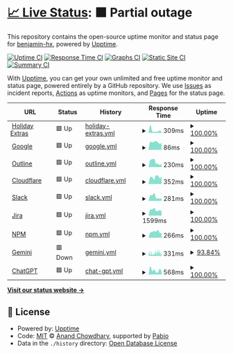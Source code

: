 # [📈 Live Status](https://benjamin-hx.github.io/statuspage): <!--live status--> **🟧 Partial outage**

This repository contains the open-source uptime monitor and status page for [benjamin-hx](https://benjamin-hx.github.io/statuspage), powered by [Upptime](https://github.com/upptime/upptime).

[![Uptime CI](https://github.com/benjamin-hx/statuspage/workflows/Uptime%20CI/badge.svg)](https://github.com/benjamin-hx/statuspage/actions?query=workflow%3A%22Uptime+CI%22)
[![Response Time CI](https://github.com/benjamin-hx/statuspage/workflows/Response%20Time%20CI/badge.svg)](https://github.com/benjamin-hx/statuspage/actions?query=workflow%3A%22Response+Time+CI%22)
[![Graphs CI](https://github.com/benjamin-hx/statuspage/workflows/Graphs%20CI/badge.svg)](https://github.com/benjamin-hx/statuspage/actions?query=workflow%3A%22Graphs+CI%22)
[![Static Site CI](https://github.com/benjamin-hx/statuspage/workflows/Static%20Site%20CI/badge.svg)](https://github.com/benjamin-hx/statuspage/actions?query=workflow%3A%22Static+Site+CI%22)
[![Summary CI](https://github.com/benjamin-hx/statuspage/workflows/Summary%20CI/badge.svg)](https://github.com/benjamin-hx/statuspage/actions?query=workflow%3A%22Summary+CI%22)

With [Upptime](https://upptime.js.org), you can get your own unlimited and free uptime monitor and status page, powered entirely by a GitHub repository. We use [Issues](https://github.com/benjamin-hx/statuspage/issues) as incident reports, [Actions](https://github.com/benjamin-hx/statuspage/actions) as uptime monitors, and [Pages](https://benjamin-hx.github.io/statuspage) for the status page.

<!--start: status pages-->
<!-- This summary is generated by Upptime (https://github.com/upptime/upptime) -->
<!-- Do not edit this manually, your changes will be overwritten -->
<!-- prettier-ignore -->
| URL | Status | History | Response Time | Uptime |
| --- | ------ | ------- | ------------- | ------ |
| <img alt="" src="https://icons.duckduckgo.com/ip3/www.holidayextras.com.ico" height="13"> [Holiday Extras](https://www.holidayextras.com) | 🟩 Up | [holiday-extras.yml](https://github.com/benjamin-hx/statuspage/commits/HEAD/history/holiday-extras.yml) | <details><summary><img alt="Response time graph" src="./graphs/holiday-extras/response-time-week.png" height="20"> 309ms</summary><br><a href="https://benjamin-hx.github.io/statuspage/history/holiday-extras"><img alt="Response time 188" src="https://img.shields.io/endpoint?url=https%3A%2F%2Fraw.githubusercontent.com%2Fbenjamin-hx%2Fstatuspage%2FHEAD%2Fapi%2Fholiday-extras%2Fresponse-time.json"></a><br><a href="https://benjamin-hx.github.io/statuspage/history/holiday-extras"><img alt="24-hour response time 139" src="https://img.shields.io/endpoint?url=https%3A%2F%2Fraw.githubusercontent.com%2Fbenjamin-hx%2Fstatuspage%2FHEAD%2Fapi%2Fholiday-extras%2Fresponse-time-day.json"></a><br><a href="https://benjamin-hx.github.io/statuspage/history/holiday-extras"><img alt="7-day response time 309" src="https://img.shields.io/endpoint?url=https%3A%2F%2Fraw.githubusercontent.com%2Fbenjamin-hx%2Fstatuspage%2FHEAD%2Fapi%2Fholiday-extras%2Fresponse-time-week.json"></a><br><a href="https://benjamin-hx.github.io/statuspage/history/holiday-extras"><img alt="30-day response time 208" src="https://img.shields.io/endpoint?url=https%3A%2F%2Fraw.githubusercontent.com%2Fbenjamin-hx%2Fstatuspage%2FHEAD%2Fapi%2Fholiday-extras%2Fresponse-time-month.json"></a><br><a href="https://benjamin-hx.github.io/statuspage/history/holiday-extras"><img alt="1-year response time 188" src="https://img.shields.io/endpoint?url=https%3A%2F%2Fraw.githubusercontent.com%2Fbenjamin-hx%2Fstatuspage%2FHEAD%2Fapi%2Fholiday-extras%2Fresponse-time-year.json"></a></details> | <details><summary><a href="https://benjamin-hx.github.io/statuspage/history/holiday-extras">100.00%</a></summary><a href="https://benjamin-hx.github.io/statuspage/history/holiday-extras"><img alt="All-time uptime 100.00%" src="https://img.shields.io/endpoint?url=https%3A%2F%2Fraw.githubusercontent.com%2Fbenjamin-hx%2Fstatuspage%2FHEAD%2Fapi%2Fholiday-extras%2Fuptime.json"></a><br><a href="https://benjamin-hx.github.io/statuspage/history/holiday-extras"><img alt="24-hour uptime 100.00%" src="https://img.shields.io/endpoint?url=https%3A%2F%2Fraw.githubusercontent.com%2Fbenjamin-hx%2Fstatuspage%2FHEAD%2Fapi%2Fholiday-extras%2Fuptime-day.json"></a><br><a href="https://benjamin-hx.github.io/statuspage/history/holiday-extras"><img alt="7-day uptime 100.00%" src="https://img.shields.io/endpoint?url=https%3A%2F%2Fraw.githubusercontent.com%2Fbenjamin-hx%2Fstatuspage%2FHEAD%2Fapi%2Fholiday-extras%2Fuptime-week.json"></a><br><a href="https://benjamin-hx.github.io/statuspage/history/holiday-extras"><img alt="30-day uptime 100.00%" src="https://img.shields.io/endpoint?url=https%3A%2F%2Fraw.githubusercontent.com%2Fbenjamin-hx%2Fstatuspage%2FHEAD%2Fapi%2Fholiday-extras%2Fuptime-month.json"></a><br><a href="https://benjamin-hx.github.io/statuspage/history/holiday-extras"><img alt="1-year uptime 100.00%" src="https://img.shields.io/endpoint?url=https%3A%2F%2Fraw.githubusercontent.com%2Fbenjamin-hx%2Fstatuspage%2FHEAD%2Fapi%2Fholiday-extras%2Fuptime-year.json"></a></details>
| <img alt="" src="https://icons.duckduckgo.com/ip3/www.google.com.ico" height="13"> [Google](https://www.google.com) | 🟩 Up | [google.yml](https://github.com/benjamin-hx/statuspage/commits/HEAD/history/google.yml) | <details><summary><img alt="Response time graph" src="./graphs/google/response-time-week.png" height="20"> 86ms</summary><br><a href="https://benjamin-hx.github.io/statuspage/history/google"><img alt="Response time 99" src="https://img.shields.io/endpoint?url=https%3A%2F%2Fraw.githubusercontent.com%2Fbenjamin-hx%2Fstatuspage%2FHEAD%2Fapi%2Fgoogle%2Fresponse-time.json"></a><br><a href="https://benjamin-hx.github.io/statuspage/history/google"><img alt="24-hour response time 79" src="https://img.shields.io/endpoint?url=https%3A%2F%2Fraw.githubusercontent.com%2Fbenjamin-hx%2Fstatuspage%2FHEAD%2Fapi%2Fgoogle%2Fresponse-time-day.json"></a><br><a href="https://benjamin-hx.github.io/statuspage/history/google"><img alt="7-day response time 86" src="https://img.shields.io/endpoint?url=https%3A%2F%2Fraw.githubusercontent.com%2Fbenjamin-hx%2Fstatuspage%2FHEAD%2Fapi%2Fgoogle%2Fresponse-time-week.json"></a><br><a href="https://benjamin-hx.github.io/statuspage/history/google"><img alt="30-day response time 89" src="https://img.shields.io/endpoint?url=https%3A%2F%2Fraw.githubusercontent.com%2Fbenjamin-hx%2Fstatuspage%2FHEAD%2Fapi%2Fgoogle%2Fresponse-time-month.json"></a><br><a href="https://benjamin-hx.github.io/statuspage/history/google"><img alt="1-year response time 99" src="https://img.shields.io/endpoint?url=https%3A%2F%2Fraw.githubusercontent.com%2Fbenjamin-hx%2Fstatuspage%2FHEAD%2Fapi%2Fgoogle%2Fresponse-time-year.json"></a></details> | <details><summary><a href="https://benjamin-hx.github.io/statuspage/history/google">100.00%</a></summary><a href="https://benjamin-hx.github.io/statuspage/history/google"><img alt="All-time uptime 100.00%" src="https://img.shields.io/endpoint?url=https%3A%2F%2Fraw.githubusercontent.com%2Fbenjamin-hx%2Fstatuspage%2FHEAD%2Fapi%2Fgoogle%2Fuptime.json"></a><br><a href="https://benjamin-hx.github.io/statuspage/history/google"><img alt="24-hour uptime 100.00%" src="https://img.shields.io/endpoint?url=https%3A%2F%2Fraw.githubusercontent.com%2Fbenjamin-hx%2Fstatuspage%2FHEAD%2Fapi%2Fgoogle%2Fuptime-day.json"></a><br><a href="https://benjamin-hx.github.io/statuspage/history/google"><img alt="7-day uptime 100.00%" src="https://img.shields.io/endpoint?url=https%3A%2F%2Fraw.githubusercontent.com%2Fbenjamin-hx%2Fstatuspage%2FHEAD%2Fapi%2Fgoogle%2Fuptime-week.json"></a><br><a href="https://benjamin-hx.github.io/statuspage/history/google"><img alt="30-day uptime 100.00%" src="https://img.shields.io/endpoint?url=https%3A%2F%2Fraw.githubusercontent.com%2Fbenjamin-hx%2Fstatuspage%2FHEAD%2Fapi%2Fgoogle%2Fuptime-month.json"></a><br><a href="https://benjamin-hx.github.io/statuspage/history/google"><img alt="1-year uptime 100.00%" src="https://img.shields.io/endpoint?url=https%3A%2F%2Fraw.githubusercontent.com%2Fbenjamin-hx%2Fstatuspage%2FHEAD%2Fapi%2Fgoogle%2Fuptime-year.json"></a></details>
| <img alt="" src="https://icons.duckduckgo.com/ip3/holidayextras.getoutline.com.ico" height="13"> [Outline](https://holidayextras.getoutline.com) | 🟩 Up | [outline.yml](https://github.com/benjamin-hx/statuspage/commits/HEAD/history/outline.yml) | <details><summary><img alt="Response time graph" src="./graphs/outline/response-time-week.png" height="20"> 230ms</summary><br><a href="https://benjamin-hx.github.io/statuspage/history/outline"><img alt="Response time 404" src="https://img.shields.io/endpoint?url=https%3A%2F%2Fraw.githubusercontent.com%2Fbenjamin-hx%2Fstatuspage%2FHEAD%2Fapi%2Foutline%2Fresponse-time.json"></a><br><a href="https://benjamin-hx.github.io/statuspage/history/outline"><img alt="24-hour response time 146" src="https://img.shields.io/endpoint?url=https%3A%2F%2Fraw.githubusercontent.com%2Fbenjamin-hx%2Fstatuspage%2FHEAD%2Fapi%2Foutline%2Fresponse-time-day.json"></a><br><a href="https://benjamin-hx.github.io/statuspage/history/outline"><img alt="7-day response time 230" src="https://img.shields.io/endpoint?url=https%3A%2F%2Fraw.githubusercontent.com%2Fbenjamin-hx%2Fstatuspage%2FHEAD%2Fapi%2Foutline%2Fresponse-time-week.json"></a><br><a href="https://benjamin-hx.github.io/statuspage/history/outline"><img alt="30-day response time 203" src="https://img.shields.io/endpoint?url=https%3A%2F%2Fraw.githubusercontent.com%2Fbenjamin-hx%2Fstatuspage%2FHEAD%2Fapi%2Foutline%2Fresponse-time-month.json"></a><br><a href="https://benjamin-hx.github.io/statuspage/history/outline"><img alt="1-year response time 404" src="https://img.shields.io/endpoint?url=https%3A%2F%2Fraw.githubusercontent.com%2Fbenjamin-hx%2Fstatuspage%2FHEAD%2Fapi%2Foutline%2Fresponse-time-year.json"></a></details> | <details><summary><a href="https://benjamin-hx.github.io/statuspage/history/outline">100.00%</a></summary><a href="https://benjamin-hx.github.io/statuspage/history/outline"><img alt="All-time uptime 99.94%" src="https://img.shields.io/endpoint?url=https%3A%2F%2Fraw.githubusercontent.com%2Fbenjamin-hx%2Fstatuspage%2FHEAD%2Fapi%2Foutline%2Fuptime.json"></a><br><a href="https://benjamin-hx.github.io/statuspage/history/outline"><img alt="24-hour uptime 100.00%" src="https://img.shields.io/endpoint?url=https%3A%2F%2Fraw.githubusercontent.com%2Fbenjamin-hx%2Fstatuspage%2FHEAD%2Fapi%2Foutline%2Fuptime-day.json"></a><br><a href="https://benjamin-hx.github.io/statuspage/history/outline"><img alt="7-day uptime 100.00%" src="https://img.shields.io/endpoint?url=https%3A%2F%2Fraw.githubusercontent.com%2Fbenjamin-hx%2Fstatuspage%2FHEAD%2Fapi%2Foutline%2Fuptime-week.json"></a><br><a href="https://benjamin-hx.github.io/statuspage/history/outline"><img alt="30-day uptime 100.00%" src="https://img.shields.io/endpoint?url=https%3A%2F%2Fraw.githubusercontent.com%2Fbenjamin-hx%2Fstatuspage%2FHEAD%2Fapi%2Foutline%2Fuptime-month.json"></a><br><a href="https://benjamin-hx.github.io/statuspage/history/outline"><img alt="1-year uptime 99.94%" src="https://img.shields.io/endpoint?url=https%3A%2F%2Fraw.githubusercontent.com%2Fbenjamin-hx%2Fstatuspage%2FHEAD%2Fapi%2Foutline%2Fuptime-year.json"></a></details>
| <img alt="" src="https://icons.duckduckgo.com/ip3/www.cloudflarestatus.com.ico" height="13"> [Cloudflare](https://www.cloudflarestatus.com) | 🟩 Up | [cloudflare.yml](https://github.com/benjamin-hx/statuspage/commits/HEAD/history/cloudflare.yml) | <details><summary><img alt="Response time graph" src="./graphs/cloudflare/response-time-week.png" height="20"> 352ms</summary><br><a href="https://benjamin-hx.github.io/statuspage/history/cloudflare"><img alt="Response time 324" src="https://img.shields.io/endpoint?url=https%3A%2F%2Fraw.githubusercontent.com%2Fbenjamin-hx%2Fstatuspage%2FHEAD%2Fapi%2Fcloudflare%2Fresponse-time.json"></a><br><a href="https://benjamin-hx.github.io/statuspage/history/cloudflare"><img alt="24-hour response time 363" src="https://img.shields.io/endpoint?url=https%3A%2F%2Fraw.githubusercontent.com%2Fbenjamin-hx%2Fstatuspage%2FHEAD%2Fapi%2Fcloudflare%2Fresponse-time-day.json"></a><br><a href="https://benjamin-hx.github.io/statuspage/history/cloudflare"><img alt="7-day response time 352" src="https://img.shields.io/endpoint?url=https%3A%2F%2Fraw.githubusercontent.com%2Fbenjamin-hx%2Fstatuspage%2FHEAD%2Fapi%2Fcloudflare%2Fresponse-time-week.json"></a><br><a href="https://benjamin-hx.github.io/statuspage/history/cloudflare"><img alt="30-day response time 360" src="https://img.shields.io/endpoint?url=https%3A%2F%2Fraw.githubusercontent.com%2Fbenjamin-hx%2Fstatuspage%2FHEAD%2Fapi%2Fcloudflare%2Fresponse-time-month.json"></a><br><a href="https://benjamin-hx.github.io/statuspage/history/cloudflare"><img alt="1-year response time 324" src="https://img.shields.io/endpoint?url=https%3A%2F%2Fraw.githubusercontent.com%2Fbenjamin-hx%2Fstatuspage%2FHEAD%2Fapi%2Fcloudflare%2Fresponse-time-year.json"></a></details> | <details><summary><a href="https://benjamin-hx.github.io/statuspage/history/cloudflare">100.00%</a></summary><a href="https://benjamin-hx.github.io/statuspage/history/cloudflare"><img alt="All-time uptime 99.69%" src="https://img.shields.io/endpoint?url=https%3A%2F%2Fraw.githubusercontent.com%2Fbenjamin-hx%2Fstatuspage%2FHEAD%2Fapi%2Fcloudflare%2Fuptime.json"></a><br><a href="https://benjamin-hx.github.io/statuspage/history/cloudflare"><img alt="24-hour uptime 100.00%" src="https://img.shields.io/endpoint?url=https%3A%2F%2Fraw.githubusercontent.com%2Fbenjamin-hx%2Fstatuspage%2FHEAD%2Fapi%2Fcloudflare%2Fuptime-day.json"></a><br><a href="https://benjamin-hx.github.io/statuspage/history/cloudflare"><img alt="7-day uptime 100.00%" src="https://img.shields.io/endpoint?url=https%3A%2F%2Fraw.githubusercontent.com%2Fbenjamin-hx%2Fstatuspage%2FHEAD%2Fapi%2Fcloudflare%2Fuptime-week.json"></a><br><a href="https://benjamin-hx.github.io/statuspage/history/cloudflare"><img alt="30-day uptime 100.00%" src="https://img.shields.io/endpoint?url=https%3A%2F%2Fraw.githubusercontent.com%2Fbenjamin-hx%2Fstatuspage%2FHEAD%2Fapi%2Fcloudflare%2Fuptime-month.json"></a><br><a href="https://benjamin-hx.github.io/statuspage/history/cloudflare"><img alt="1-year uptime 99.69%" src="https://img.shields.io/endpoint?url=https%3A%2F%2Fraw.githubusercontent.com%2Fbenjamin-hx%2Fstatuspage%2FHEAD%2Fapi%2Fcloudflare%2Fuptime-year.json"></a></details>
| <img alt="" src="https://icons.duckduckgo.com/ip3/slack.com.ico" height="13"> [Slack](https://slack.com) | 🟩 Up | [slack.yml](https://github.com/benjamin-hx/statuspage/commits/HEAD/history/slack.yml) | <details><summary><img alt="Response time graph" src="./graphs/slack/response-time-week.png" height="20"> 281ms</summary><br><a href="https://benjamin-hx.github.io/statuspage/history/slack"><img alt="Response time 288" src="https://img.shields.io/endpoint?url=https%3A%2F%2Fraw.githubusercontent.com%2Fbenjamin-hx%2Fstatuspage%2FHEAD%2Fapi%2Fslack%2Fresponse-time.json"></a><br><a href="https://benjamin-hx.github.io/statuspage/history/slack"><img alt="24-hour response time 172" src="https://img.shields.io/endpoint?url=https%3A%2F%2Fraw.githubusercontent.com%2Fbenjamin-hx%2Fstatuspage%2FHEAD%2Fapi%2Fslack%2Fresponse-time-day.json"></a><br><a href="https://benjamin-hx.github.io/statuspage/history/slack"><img alt="7-day response time 281" src="https://img.shields.io/endpoint?url=https%3A%2F%2Fraw.githubusercontent.com%2Fbenjamin-hx%2Fstatuspage%2FHEAD%2Fapi%2Fslack%2Fresponse-time-week.json"></a><br><a href="https://benjamin-hx.github.io/statuspage/history/slack"><img alt="30-day response time 268" src="https://img.shields.io/endpoint?url=https%3A%2F%2Fraw.githubusercontent.com%2Fbenjamin-hx%2Fstatuspage%2FHEAD%2Fapi%2Fslack%2Fresponse-time-month.json"></a><br><a href="https://benjamin-hx.github.io/statuspage/history/slack"><img alt="1-year response time 288" src="https://img.shields.io/endpoint?url=https%3A%2F%2Fraw.githubusercontent.com%2Fbenjamin-hx%2Fstatuspage%2FHEAD%2Fapi%2Fslack%2Fresponse-time-year.json"></a></details> | <details><summary><a href="https://benjamin-hx.github.io/statuspage/history/slack">100.00%</a></summary><a href="https://benjamin-hx.github.io/statuspage/history/slack"><img alt="All-time uptime 100.00%" src="https://img.shields.io/endpoint?url=https%3A%2F%2Fraw.githubusercontent.com%2Fbenjamin-hx%2Fstatuspage%2FHEAD%2Fapi%2Fslack%2Fuptime.json"></a><br><a href="https://benjamin-hx.github.io/statuspage/history/slack"><img alt="24-hour uptime 100.00%" src="https://img.shields.io/endpoint?url=https%3A%2F%2Fraw.githubusercontent.com%2Fbenjamin-hx%2Fstatuspage%2FHEAD%2Fapi%2Fslack%2Fuptime-day.json"></a><br><a href="https://benjamin-hx.github.io/statuspage/history/slack"><img alt="7-day uptime 100.00%" src="https://img.shields.io/endpoint?url=https%3A%2F%2Fraw.githubusercontent.com%2Fbenjamin-hx%2Fstatuspage%2FHEAD%2Fapi%2Fslack%2Fuptime-week.json"></a><br><a href="https://benjamin-hx.github.io/statuspage/history/slack"><img alt="30-day uptime 100.00%" src="https://img.shields.io/endpoint?url=https%3A%2F%2Fraw.githubusercontent.com%2Fbenjamin-hx%2Fstatuspage%2FHEAD%2Fapi%2Fslack%2Fuptime-month.json"></a><br><a href="https://benjamin-hx.github.io/statuspage/history/slack"><img alt="1-year uptime 100.00%" src="https://img.shields.io/endpoint?url=https%3A%2F%2Fraw.githubusercontent.com%2Fbenjamin-hx%2Fstatuspage%2FHEAD%2Fapi%2Fslack%2Fuptime-year.json"></a></details>
| <img alt="" src="https://icons.duckduckgo.com/ip3/holidayextras.jira.com.ico" height="13"> [Jira](https://holidayextras.jira.com) | 🟩 Up | [jira.yml](https://github.com/benjamin-hx/statuspage/commits/HEAD/history/jira.yml) | <details><summary><img alt="Response time graph" src="./graphs/jira/response-time-week.png" height="20"> 1599ms</summary><br><a href="https://benjamin-hx.github.io/statuspage/history/jira"><img alt="Response time 1514" src="https://img.shields.io/endpoint?url=https%3A%2F%2Fraw.githubusercontent.com%2Fbenjamin-hx%2Fstatuspage%2FHEAD%2Fapi%2Fjira%2Fresponse-time.json"></a><br><a href="https://benjamin-hx.github.io/statuspage/history/jira"><img alt="24-hour response time 1257" src="https://img.shields.io/endpoint?url=https%3A%2F%2Fraw.githubusercontent.com%2Fbenjamin-hx%2Fstatuspage%2FHEAD%2Fapi%2Fjira%2Fresponse-time-day.json"></a><br><a href="https://benjamin-hx.github.io/statuspage/history/jira"><img alt="7-day response time 1599" src="https://img.shields.io/endpoint?url=https%3A%2F%2Fraw.githubusercontent.com%2Fbenjamin-hx%2Fstatuspage%2FHEAD%2Fapi%2Fjira%2Fresponse-time-week.json"></a><br><a href="https://benjamin-hx.github.io/statuspage/history/jira"><img alt="30-day response time 1541" src="https://img.shields.io/endpoint?url=https%3A%2F%2Fraw.githubusercontent.com%2Fbenjamin-hx%2Fstatuspage%2FHEAD%2Fapi%2Fjira%2Fresponse-time-month.json"></a><br><a href="https://benjamin-hx.github.io/statuspage/history/jira"><img alt="1-year response time 1514" src="https://img.shields.io/endpoint?url=https%3A%2F%2Fraw.githubusercontent.com%2Fbenjamin-hx%2Fstatuspage%2FHEAD%2Fapi%2Fjira%2Fresponse-time-year.json"></a></details> | <details><summary><a href="https://benjamin-hx.github.io/statuspage/history/jira">100.00%</a></summary><a href="https://benjamin-hx.github.io/statuspage/history/jira"><img alt="All-time uptime 100.00%" src="https://img.shields.io/endpoint?url=https%3A%2F%2Fraw.githubusercontent.com%2Fbenjamin-hx%2Fstatuspage%2FHEAD%2Fapi%2Fjira%2Fuptime.json"></a><br><a href="https://benjamin-hx.github.io/statuspage/history/jira"><img alt="24-hour uptime 100.00%" src="https://img.shields.io/endpoint?url=https%3A%2F%2Fraw.githubusercontent.com%2Fbenjamin-hx%2Fstatuspage%2FHEAD%2Fapi%2Fjira%2Fuptime-day.json"></a><br><a href="https://benjamin-hx.github.io/statuspage/history/jira"><img alt="7-day uptime 100.00%" src="https://img.shields.io/endpoint?url=https%3A%2F%2Fraw.githubusercontent.com%2Fbenjamin-hx%2Fstatuspage%2FHEAD%2Fapi%2Fjira%2Fuptime-week.json"></a><br><a href="https://benjamin-hx.github.io/statuspage/history/jira"><img alt="30-day uptime 100.00%" src="https://img.shields.io/endpoint?url=https%3A%2F%2Fraw.githubusercontent.com%2Fbenjamin-hx%2Fstatuspage%2FHEAD%2Fapi%2Fjira%2Fuptime-month.json"></a><br><a href="https://benjamin-hx.github.io/statuspage/history/jira"><img alt="1-year uptime 100.00%" src="https://img.shields.io/endpoint?url=https%3A%2F%2Fraw.githubusercontent.com%2Fbenjamin-hx%2Fstatuspage%2FHEAD%2Fapi%2Fjira%2Fuptime-year.json"></a></details>
| <img alt="" src="https://icons.duckduckgo.com/ip3/status.npmjs.org.ico" height="13"> [NPM](https://status.npmjs.org) | 🟩 Up | [npm.yml](https://github.com/benjamin-hx/statuspage/commits/HEAD/history/npm.yml) | <details><summary><img alt="Response time graph" src="./graphs/npm/response-time-week.png" height="20"> 266ms</summary><br><a href="https://benjamin-hx.github.io/statuspage/history/npm"><img alt="Response time 257" src="https://img.shields.io/endpoint?url=https%3A%2F%2Fraw.githubusercontent.com%2Fbenjamin-hx%2Fstatuspage%2FHEAD%2Fapi%2Fnpm%2Fresponse-time.json"></a><br><a href="https://benjamin-hx.github.io/statuspage/history/npm"><img alt="24-hour response time 222" src="https://img.shields.io/endpoint?url=https%3A%2F%2Fraw.githubusercontent.com%2Fbenjamin-hx%2Fstatuspage%2FHEAD%2Fapi%2Fnpm%2Fresponse-time-day.json"></a><br><a href="https://benjamin-hx.github.io/statuspage/history/npm"><img alt="7-day response time 266" src="https://img.shields.io/endpoint?url=https%3A%2F%2Fraw.githubusercontent.com%2Fbenjamin-hx%2Fstatuspage%2FHEAD%2Fapi%2Fnpm%2Fresponse-time-week.json"></a><br><a href="https://benjamin-hx.github.io/statuspage/history/npm"><img alt="30-day response time 281" src="https://img.shields.io/endpoint?url=https%3A%2F%2Fraw.githubusercontent.com%2Fbenjamin-hx%2Fstatuspage%2FHEAD%2Fapi%2Fnpm%2Fresponse-time-month.json"></a><br><a href="https://benjamin-hx.github.io/statuspage/history/npm"><img alt="1-year response time 257" src="https://img.shields.io/endpoint?url=https%3A%2F%2Fraw.githubusercontent.com%2Fbenjamin-hx%2Fstatuspage%2FHEAD%2Fapi%2Fnpm%2Fresponse-time-year.json"></a></details> | <details><summary><a href="https://benjamin-hx.github.io/statuspage/history/npm">100.00%</a></summary><a href="https://benjamin-hx.github.io/statuspage/history/npm"><img alt="All-time uptime 99.71%" src="https://img.shields.io/endpoint?url=https%3A%2F%2Fraw.githubusercontent.com%2Fbenjamin-hx%2Fstatuspage%2FHEAD%2Fapi%2Fnpm%2Fuptime.json"></a><br><a href="https://benjamin-hx.github.io/statuspage/history/npm"><img alt="24-hour uptime 100.00%" src="https://img.shields.io/endpoint?url=https%3A%2F%2Fraw.githubusercontent.com%2Fbenjamin-hx%2Fstatuspage%2FHEAD%2Fapi%2Fnpm%2Fuptime-day.json"></a><br><a href="https://benjamin-hx.github.io/statuspage/history/npm"><img alt="7-day uptime 100.00%" src="https://img.shields.io/endpoint?url=https%3A%2F%2Fraw.githubusercontent.com%2Fbenjamin-hx%2Fstatuspage%2FHEAD%2Fapi%2Fnpm%2Fuptime-week.json"></a><br><a href="https://benjamin-hx.github.io/statuspage/history/npm"><img alt="30-day uptime 100.00%" src="https://img.shields.io/endpoint?url=https%3A%2F%2Fraw.githubusercontent.com%2Fbenjamin-hx%2Fstatuspage%2FHEAD%2Fapi%2Fnpm%2Fuptime-month.json"></a><br><a href="https://benjamin-hx.github.io/statuspage/history/npm"><img alt="1-year uptime 99.71%" src="https://img.shields.io/endpoint?url=https%3A%2F%2Fraw.githubusercontent.com%2Fbenjamin-hx%2Fstatuspage%2FHEAD%2Fapi%2Fnpm%2Fuptime-year.json"></a></details>
| <img alt="" src="https://icons.duckduckgo.com/ip3/gemini.google.com.ico" height="13"> [Gemini](https://gemini.google.com) | 🟥 Down | [gemini.yml](https://github.com/benjamin-hx/statuspage/commits/HEAD/history/gemini.yml) | <details><summary><img alt="Response time graph" src="./graphs/gemini/response-time-week.png" height="20"> 331ms</summary><br><a href="https://benjamin-hx.github.io/statuspage/history/gemini"><img alt="Response time 261" src="https://img.shields.io/endpoint?url=https%3A%2F%2Fraw.githubusercontent.com%2Fbenjamin-hx%2Fstatuspage%2FHEAD%2Fapi%2Fgemini%2Fresponse-time.json"></a><br><a href="https://benjamin-hx.github.io/statuspage/history/gemini"><img alt="24-hour response time 187" src="https://img.shields.io/endpoint?url=https%3A%2F%2Fraw.githubusercontent.com%2Fbenjamin-hx%2Fstatuspage%2FHEAD%2Fapi%2Fgemini%2Fresponse-time-day.json"></a><br><a href="https://benjamin-hx.github.io/statuspage/history/gemini"><img alt="7-day response time 331" src="https://img.shields.io/endpoint?url=https%3A%2F%2Fraw.githubusercontent.com%2Fbenjamin-hx%2Fstatuspage%2FHEAD%2Fapi%2Fgemini%2Fresponse-time-week.json"></a><br><a href="https://benjamin-hx.github.io/statuspage/history/gemini"><img alt="30-day response time 300" src="https://img.shields.io/endpoint?url=https%3A%2F%2Fraw.githubusercontent.com%2Fbenjamin-hx%2Fstatuspage%2FHEAD%2Fapi%2Fgemini%2Fresponse-time-month.json"></a><br><a href="https://benjamin-hx.github.io/statuspage/history/gemini"><img alt="1-year response time 261" src="https://img.shields.io/endpoint?url=https%3A%2F%2Fraw.githubusercontent.com%2Fbenjamin-hx%2Fstatuspage%2FHEAD%2Fapi%2Fgemini%2Fresponse-time-year.json"></a></details> | <details><summary><a href="https://benjamin-hx.github.io/statuspage/history/gemini">93.84%</a></summary><a href="https://benjamin-hx.github.io/statuspage/history/gemini"><img alt="All-time uptime 98.64%" src="https://img.shields.io/endpoint?url=https%3A%2F%2Fraw.githubusercontent.com%2Fbenjamin-hx%2Fstatuspage%2FHEAD%2Fapi%2Fgemini%2Fuptime.json"></a><br><a href="https://benjamin-hx.github.io/statuspage/history/gemini"><img alt="24-hour uptime 92.65%" src="https://img.shields.io/endpoint?url=https%3A%2F%2Fraw.githubusercontent.com%2Fbenjamin-hx%2Fstatuspage%2FHEAD%2Fapi%2Fgemini%2Fuptime-day.json"></a><br><a href="https://benjamin-hx.github.io/statuspage/history/gemini"><img alt="7-day uptime 93.84%" src="https://img.shields.io/endpoint?url=https%3A%2F%2Fraw.githubusercontent.com%2Fbenjamin-hx%2Fstatuspage%2FHEAD%2Fapi%2Fgemini%2Fuptime-week.json"></a><br><a href="https://benjamin-hx.github.io/statuspage/history/gemini"><img alt="30-day uptime 96.54%" src="https://img.shields.io/endpoint?url=https%3A%2F%2Fraw.githubusercontent.com%2Fbenjamin-hx%2Fstatuspage%2FHEAD%2Fapi%2Fgemini%2Fuptime-month.json"></a><br><a href="https://benjamin-hx.github.io/statuspage/history/gemini"><img alt="1-year uptime 98.64%" src="https://img.shields.io/endpoint?url=https%3A%2F%2Fraw.githubusercontent.com%2Fbenjamin-hx%2Fstatuspage%2FHEAD%2Fapi%2Fgemini%2Fuptime-year.json"></a></details>
| <img alt="" src="https://icons.duckduckgo.com/ip3/status.openai.com.ico" height="13"> [ChatGPT](https://status.openai.com) | 🟩 Up | [chat-gpt.yml](https://github.com/benjamin-hx/statuspage/commits/HEAD/history/chat-gpt.yml) | <details><summary><img alt="Response time graph" src="./graphs/chat-gpt/response-time-week.png" height="20"> 568ms</summary><br><a href="https://benjamin-hx.github.io/statuspage/history/chat-gpt"><img alt="Response time 525" src="https://img.shields.io/endpoint?url=https%3A%2F%2Fraw.githubusercontent.com%2Fbenjamin-hx%2Fstatuspage%2FHEAD%2Fapi%2Fchat-gpt%2Fresponse-time.json"></a><br><a href="https://benjamin-hx.github.io/statuspage/history/chat-gpt"><img alt="24-hour response time 424" src="https://img.shields.io/endpoint?url=https%3A%2F%2Fraw.githubusercontent.com%2Fbenjamin-hx%2Fstatuspage%2FHEAD%2Fapi%2Fchat-gpt%2Fresponse-time-day.json"></a><br><a href="https://benjamin-hx.github.io/statuspage/history/chat-gpt"><img alt="7-day response time 568" src="https://img.shields.io/endpoint?url=https%3A%2F%2Fraw.githubusercontent.com%2Fbenjamin-hx%2Fstatuspage%2FHEAD%2Fapi%2Fchat-gpt%2Fresponse-time-week.json"></a><br><a href="https://benjamin-hx.github.io/statuspage/history/chat-gpt"><img alt="30-day response time 491" src="https://img.shields.io/endpoint?url=https%3A%2F%2Fraw.githubusercontent.com%2Fbenjamin-hx%2Fstatuspage%2FHEAD%2Fapi%2Fchat-gpt%2Fresponse-time-month.json"></a><br><a href="https://benjamin-hx.github.io/statuspage/history/chat-gpt"><img alt="1-year response time 525" src="https://img.shields.io/endpoint?url=https%3A%2F%2Fraw.githubusercontent.com%2Fbenjamin-hx%2Fstatuspage%2FHEAD%2Fapi%2Fchat-gpt%2Fresponse-time-year.json"></a></details> | <details><summary><a href="https://benjamin-hx.github.io/statuspage/history/chat-gpt">100.00%</a></summary><a href="https://benjamin-hx.github.io/statuspage/history/chat-gpt"><img alt="All-time uptime 99.39%" src="https://img.shields.io/endpoint?url=https%3A%2F%2Fraw.githubusercontent.com%2Fbenjamin-hx%2Fstatuspage%2FHEAD%2Fapi%2Fchat-gpt%2Fuptime.json"></a><br><a href="https://benjamin-hx.github.io/statuspage/history/chat-gpt"><img alt="24-hour uptime 100.00%" src="https://img.shields.io/endpoint?url=https%3A%2F%2Fraw.githubusercontent.com%2Fbenjamin-hx%2Fstatuspage%2FHEAD%2Fapi%2Fchat-gpt%2Fuptime-day.json"></a><br><a href="https://benjamin-hx.github.io/statuspage/history/chat-gpt"><img alt="7-day uptime 100.00%" src="https://img.shields.io/endpoint?url=https%3A%2F%2Fraw.githubusercontent.com%2Fbenjamin-hx%2Fstatuspage%2FHEAD%2Fapi%2Fchat-gpt%2Fuptime-week.json"></a><br><a href="https://benjamin-hx.github.io/statuspage/history/chat-gpt"><img alt="30-day uptime 100.00%" src="https://img.shields.io/endpoint?url=https%3A%2F%2Fraw.githubusercontent.com%2Fbenjamin-hx%2Fstatuspage%2FHEAD%2Fapi%2Fchat-gpt%2Fuptime-month.json"></a><br><a href="https://benjamin-hx.github.io/statuspage/history/chat-gpt"><img alt="1-year uptime 99.39%" src="https://img.shields.io/endpoint?url=https%3A%2F%2Fraw.githubusercontent.com%2Fbenjamin-hx%2Fstatuspage%2FHEAD%2Fapi%2Fchat-gpt%2Fuptime-year.json"></a></details>

<!--end: status pages-->

[**Visit our status website →**](https://benjamin-hx.github.io/statuspage)

## 📄 License

- Powered by: [Upptime](https://github.com/upptime/upptime)
- Code: [MIT](./LICENSE) © [Anand Chowdhary](https://anandchowdhary.com), supported by [Pabio](https://pabio.com)
- Data in the `./history` directory: [Open Database License](https://opendatacommons.org/licenses/odbl/1-0/)
